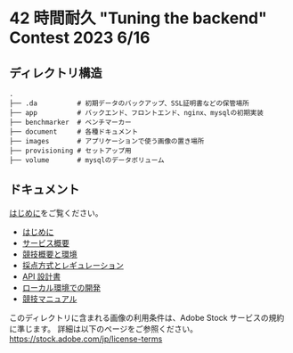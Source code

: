 # 42 時間耐久 "Tuning the backend" Contest 2023 6/16

## ディレクトリ構造

```
.
├── .da          # 初期データのバックアップ、SSL証明書などの保管場所
├── app          # バックエンド、フロントエンド、nginx、mysqlの初期実装
├── benchmarker  # ベンチマーカー
├── document     # 各種ドキュメント
├── images       # アプリケーションで使う画像の置き場所
├── provisioning # セットアップ用
├── volume       # mysqlのデータボリューム
```

## ドキュメント

[はじめに](./md/00_Scenario.md)をご覧ください。

- [はじめに](./md/00_Scenario.md)
- [サービス概要](./md/01_Service.md)
- [競技概要と環境](./md/02_Env.md)
- [採点方式とレギュレーション](./md/03_Rule.md)
- [API 設計書](./openapi/openapi.yaml)
- [ローカル環境での開発](./md/98_local.md)
- [競技マニュアル](./md/99_manual.md)

このディレクトリに含まれる画像の利用条件は、Adobe Stock サービスの規約に準じます。
詳細は以下のページをご参照ください。
https://stock.adobe.com/jp/license-terms
